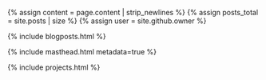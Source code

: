 {% assign content = page.content | strip_newlines %}
{% assign posts_total = site.posts | size %}
{% assign user = site.github.owner %}

{% include blogposts.html %}

{% include masthead.html metadata=true %}

{% include projects.html %}
